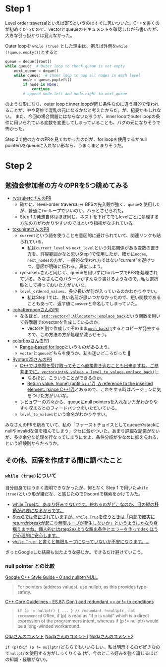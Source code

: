 # Step 1

Level order traversalといえばBFSというのはすぐに思いついた。C++を書くのが初めてだったので、vectorとqueueのドキュメントを確認しながら書いたが、大きな引っ掛かりは覚えなかった。

Outer loopを `while (true)` とした理由は、例えば外側を`while (!queue.empty())`とすると

```python
queue = deque([root])
while queue:  # Outer loop to check queue is not empty
    next_queue = deque()
    while queue:  # Inner loop to pop all nodes in each level
        node = queue.popleft()
        if node is None:
            continue
        # append node.left and node.right to next_queue
```

のような形になり、outer loopとinner loopが同じ条件なのに違う目的で使われることが、やや奇妙で混乱の元になるかなと考えたからだ。が、杞憂かもしれない。
また、今回の場合問題にはならないだろうが、inner loopでouter loopの条件に用いられている変数を変更してしまっていることも、バグの元になりそうで怖かった。

Step 2で他の方々のPRを見てわかったのだが、for loopを使用するかnull pointersをqueueに入れない形なら、うまくまとまりそうだ。

# Step 2

## 勉強会参加者の方々のPRを5つ眺めてみる

- [ryosuketcさんのPR](https://github.com/ryosuketc/leetcode_arai60/pull/26)
    - 確かに、level-order traversal -> BFSの先入観が強く、`queue`を使用したが、普通に`for`ループでいいのか。ハッとさせられた。
    - Step 1の発想自体はほぼ同じ。ネストを下げてでもlevelごとに処理する方法の方がわかりやすいのではという指摘がなされている。
- [tokuhiratさんのPR](https://github.com/tokuhirat/LeetCode/pull/26)
    - `current`という語を使うことを意図的に避けられていて、関連リンクも貼られている。
        - 私は`current_level` vs `next_level`という対応関係がある変数の置き方を、許容範囲かなと思いStep 1で使用したが、確かに`nodes`, `next_nodes`の方が、一般的な使われ方ではない"current"を避けつつ、意図が明確に伝わる。真似しよう。
    - ryosuketcさんと同じく、queueを用いずにforループでBFSを処理されている。みなさんこのパターンがすんなり書けるようなので、私も選択肢として持っておいた方がいいな。
    - `level_ordered_values`、多少長いが何が入っているのかわかりやすい。
        - 私はStep 1では、良い名前が思いつかなかったので、短い関数であることもあって、返す値に`answer`と命名してしまっていた。
- [irohafternoonさんのPR](https://github.com/irohafternoon/LeetCode/pull/29)
    - なるほど、[`std::vector<T,Allocator>::emplace_back`](https://en.cppreference.com/w/cpp/container/vector/emplace_back)という関数を用いて各階層でのvectorを作成しているのか。
        - vectorを別で作成してそのまま[`push_back()`](https://en.cppreference.com/w/cpp/container/vector/push_back)するとコピーが発生するので、この方法の方が処理が減らせそう。
- [colorboxさんのPR](https://github.com/colorbox/leetcode/pull/40)
    - [Range-based for loop](https://en.cppreference.com/w/cpp/language/range-for.html)というものがあるよう。
    - `vector`と`queue`どちらを使うか、私も迷いどころだった :eyes:
- [Ryotaro25さんのPR](https://github.com/Ryotaro25/leetcode_first60/pull/28)
    - [C++では参照を受け取ってそこへ直接書き込むことも出来ますね。ご参考までに。`vector<int>& values = level_to_values.emplace_back();`](https://github.com/Ryotaro25/leetcode_first60/pull/28/files#r1729662913)
        - なるほど、こういうことができるのか。
        - [Return value: (none) (until c++17), A reference to the inserted element. (since C++17)](https://en.cppreference.com/w/cpp/container/vector/emplace_back)とあるので、これをする時はバージョンに気をつけた方がいいな。
    - レビュワーの方々から、queueにnull pointersを入れない方がわかりやすく収まるとのフィードバックをいただいている。
    - `level_to_values`という命名がわかりやすい。

みなさんのPRを眺めていて、私の「ファーストチョイスとしてqueueやstackにnullやinvalidな値を積んでしまう」クセに気がついた。あまり詳細な記憶がないが、多少余分な処理を行なってしまうにせよ、条件分岐が少なめに抑えられる、という経験則からだろうか。

## その他、回答を作成する間に調べたこと

### `while (true)`について

自分自身ではうまく説明できなかったが、何となく Step 1 で用いた`while (true)`という形が嫌だな、と感じたのでDiscordで検索をかけてみた。

- [while Trueは、あまり好みでないです。終わるのがどこなのか、目の縦の移動が必要になるからです。](https://github.com/fuga-98/arai60/pull/26#discussion_r2004906584)
- [Step2では修正されていますが、`while True`を使うときは「内部で確実にreturnかbreakが起こり無限ループが発生しないか」というようにかなり身構えますね。個人的にはstep2のような脱出条件とエラーを作っておくほうが心理的に安心します。](https://github.com/tokuhirat/LeetCode/pull/11#discussion_r2080943934)
- [`while True:` と書くと無限ループになっていないか不安になります。...](https://github.com/fuga-98/arai60/pull/23#discussion_r2161159864)

ざっとGoogleした結果も似たような感じか。できるだけ避けていこう。

### null pointer との比較

[Google C++ Style Guide - 0 and nullptr/NULL](https://google.github.io/styleguide/cppguide.html#0_and_nullptr/NULL)

> For pointers (address values), use nullptr, as this provides type-safety.

[C++ Core Guidelines - ES.87: Don’t add redundant == or != to conditions](https://isocpp.github.io/CppCoreGuidelines/CppCoreGuidelines#es87-dont-add-redundant--or--to-conditions)

> `if (p != nullptr) { ... } // redundant !=nullptr, not recommended`
> Often, if (p) is read as “if p is valid” which is a direct expression of the programmers intent, whereas if (p != nullptr) would be a long-winded workaround.

[Odaさんのコメント](https://github.com/nktr-cp/leetcode/pull/3#issuecomment-2840973072)
[Nodaさんのコメント1](https://github.com/ntanaka1984/leetcode/pull/1#discussion_r2179905618)
[Nodaさんのコメント2](https://github.com/konnysh/arai60/pull/7#discussion_r1845470928)

`if (p)`か`if (p != nullptr)`どちらでもいいらしい。私は明示するのが好きなので`nullptr`を使用する方がしっくりくる (が、今のところ好みを強く論じるほどの知識・経験がない)。
